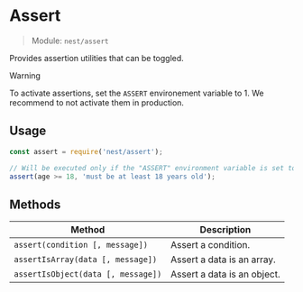 # Assert

>  Module: `nest/assert`

Provides assertion utilities that can be toggled.

> [!WARNING]
> To activate assertions, set the `ASSERT` environement variable to 1.
> We recommend to not activate them in production.

## Usage

```js
const assert = require('nest/assert');

// Will be executed only if the "ASSERT" environment variable is set to 1.
assert(age >= 18, 'must be at least 18 years old');
```

## Methods

| Method                             | Description                 |
| ---------------------------------- | --------------------------- |
| `assert(condition [, message])`    | Assert a condition.         |
| `assertIsArray(data [, message])`  | Assert a data is an array.  |
| `assertIsObject(data [, message])` | Assert a data is an object. |
